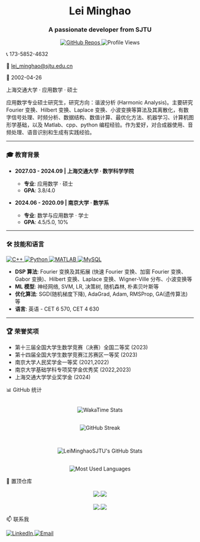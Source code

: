 <h1 align="center">Lei Minghao</h1> <h3 align="center">A passionate developer from SJTU</h3><p align="center"> <!-- 徽章部分 --> <a href="https://github.com/LeiMinghaoSJTU?tab=repositories"> <img src="https://img.shields.io/badge/Repositories-10+-blue?style=for-the-badge&logo=github" alt="GitHub Repos"> </a> <img src="https://komarev.com/ghpvc/?username=LeiMinghaoSJTU&label=Profile%20Views&color=blue&style=for-the-badge" alt="Profile Views" /> </p>

 📞 173-5852-4632
 
📧 lei_minghao@sjtu.edu.cn

🎂 2002-04-26

 上海交通大学 · 应用数学 · 硕士


应用数学专业硕士研究生，研究方向：谐波分析 (Harmonic Analysis)。主要研究 Fourier 变换、Hilbert 变换、Laplace 变换、小波变换等算法及其离散化，有数字信号处理、时频分析、数据结构、数值计算、最优化方法、机器学习、计算机图形学基础，以及 Matlab、cpp、python 编程经验。作为爱好，对合成器使用、音频处理、语音识别和生成有实践经验。

---

### 🎓 教育背景

* **2027.03 - 2024.09 | 上海交通大学 · 数学科学学院**
    * **专业**: 应用数学 · 硕士
    * **GPA**: 3.8/4.0

* **2024.06 - 2020.09 | 南京大学 · 数学系**
    * **专业**: 数学与应用数学 · 学士
    * **GPA**: 4.5/5.0, 10%

---

### 🛠️ 技能和语言

<p align="left"> <!-- C++ 徽章 --> <a href="https://isocpp.org/" target="_blank"> <img src="https://img.shields.io/badge/C++-00599C?style=for-the-badge&logo=c%2B%2B&logoColor=white" alt="C++"> </a> <!-- Python 徽章 --> <a href="https://www.python.org" target="_blank"> <img src="https://img.shields.io/badge/Python-3776AB?style=for-the-badge&logo=python&logoColor=white" alt="Python"> </a> <!-- MATLAB 徽章 --> <a href="https://www.mathworks.com/products/matlab.html" target="_blank"> <img src="https://img.shields.io/badge/MATLAB-0076A8?style=for-the-badge&logo=mathworks&logoColor=white" alt="MATLAB"> </a> <!-- MySQL 徽章 --> <a href="https://www.mysql.com/" target="_blank"> <img src="https://img.shields.io/badge/MySQL-4479A1?style=for-the-badge&logo=mysql&logoColor=white" alt="MySQL"> </a> </p>

* **DSP 算法**: Fourier 变换及其拓展 (快速 Fourier 变换、加窗 Fourier 变换、Gabor 变换)、Hilbert 变换、Laplace 变换、Wigner-Ville 分布、小波变换等
* **ML 模型**: 神经网络, SVM, LR, 决策树, 随机森林, 朴素贝叶斯等
* **优化算法**: SGD(随机梯度下降), AdaGrad, Adam, RMSProp, GA(遗传算法) 等
* **语言**: 英语 - CET 6 570, CET 4 630

---

### 🏆 荣誉奖项

* 第十三届全国大学生数学竞赛（决赛）全国二等奖 (2023)
* 第十四届全国大学生数学竞赛江苏赛区一等奖 (2023)
* 南京大学人民奖学金一等奖 (2021,2022)
* 南京大学基础学科专项奖学金优秀奖 (2022,2023)
* 上海交通大学学业奖学金 (2024)


📊 GitHub 统计

<p align="center"> <br/> <!-- WakaTime 统计 --> <img src="https://github-readme-stats.vercel.app/api/wakatime?username=LeiMinghaoSJTU&theme=radical" alt="WakaTime Stats" /> <br/><p align="center"> <br/> <!-- 连续提交贡献图 --> <img align="center" src="https://github-readme-streak-stats.herokuapp.com/?user=LeiMinghaoSJTU&theme=radical" alt="GitHub Streak" /> </p> <br/> 
<p align="center"> <!-- GitHub 统计卡片 --> <img align="center" src="https://github-readme-stats.vercel.app/api?username=LeiMinghaoSJTU&show_icons=true&locale=en&theme=radical" alt="LeiMinghaoSJTU's GitHub Stats" /> <br/>
<p align="center"> <br/> <!-- 最常用语言统计 --> <img align="center" src="https://github-readme-stats.vercel.app/api/top-langs?username=LeiMinghaoSJTU&show_icons=true&locale=en&layout=compact&theme=radical" alt="Most Used Languages" /> <br/>
  
🌟 置顶仓库
<p align="center"> <!-- 置顶仓库1 --> <a href="https://github.com/LeiMinghaoSJTU/project1"> <img align="center" src="https://github-readme-stats.vercel.app/api/pin/?username=LeiMinghaoSJTU&repo=project1&theme=radical" /> </a> 
  <!-- 置顶仓库2 --> <a href="https://github.com/LeiMinghaoSJTU/A-Class-of-Adaptive-Stochastic-Gradient-Methods-for-Large-Scale-Optimization"> <img align="center" src="https://github-readme-stats.vercel.app/api/pin/?username=LeiMinghaoSJTU&repo=A-Class-of-Adaptive-Stochastic-Gradient-Methods-for-Large-Scale-Optimization&theme=radical" /> </a> <br/><br/>
  <!-- 置顶仓库3 --> <a href="https://github.com/LeiMinghaoSJTU/project3"> <img align="center" src="https://github-readme-stats.vercel.app/api/pin/?username=LeiMinghaoSJTU&repo=project3&theme=radical" /> </a> 
  <!-- 置顶仓库4 --> <a href="https://github.com/LeiMinghaoSJTU/project4"> <img align="center" src="https://github-readme-stats.vercel.app/api/pin/?username=LeiMinghaoSJTU&repo=project4&theme=radical" /> </a> </p>
📫 联系我
<p align="left"> <a href="https://www.linkedin.com/in/%E6%98%8E%E6%98%8A-%E9%9B%B7-808768385/" target="blank"> <img align="center" src="https://img.shields.io/badge/LinkedIn-0077B5?style=for-the-badge&logo=linkedin&logoColor=white" alt="LinkedIn"/> </a> <a href="lei_minghao@sjtu.edu.cn"> <img align="center" src="https://img.shields.io/badge/Email-D14836?style=for-the-badge&logo=gmail&logoColor=white" alt="Email"/> </a> </p>
